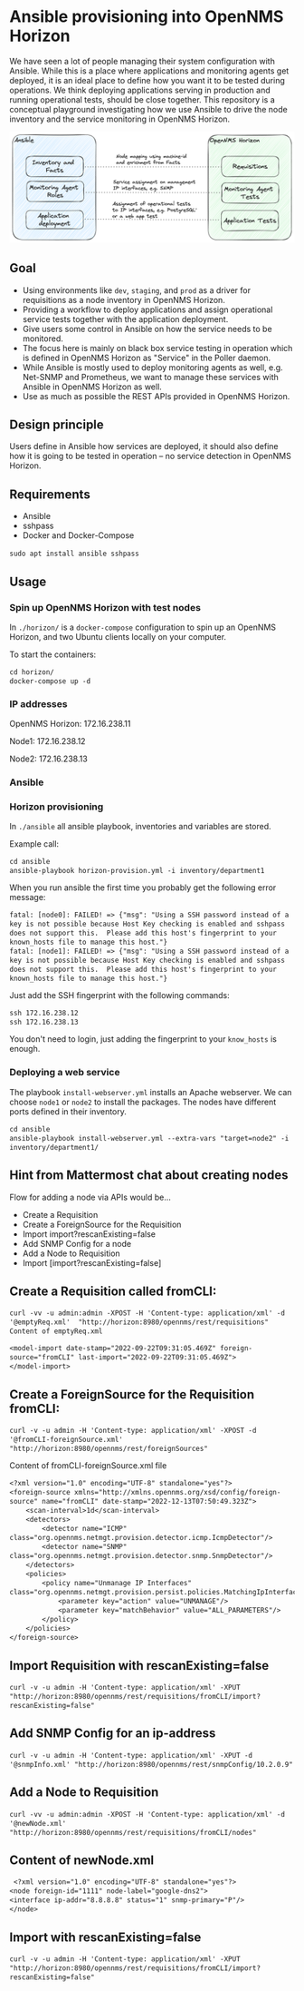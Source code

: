 # Ansible provisioning into OpenNMS Horizon

We have seen a lot of people managing their system configuration with Ansible.
While this is a place where applications and monitoring agents get deployed, it is an ideal place to define how you want it to be tested during operations.
We think deploying applications serving in production and running operational tests, should be close together.
This repository is a conceptual playground investigating how we use Ansible to drive the node inventory and the service monitoring in OpenNMS Horizon.

![Ansible-Provisioning.png](Ansible-Provisioning.png)

## Goal

* Using environments like `dev`, `staging`, and `prod` as a driver for requisitions as a node inventory in OpenNMS Horizon.
* Providing a workflow to deploy applications and assign operational service tests together with the application deployment.
* Give users some control in Ansible on how the service needs to be monitored.
* The focus here is mainly on black box service testing in operation which is defined in OpenNMS Horizon as "Service" in the Poller daemon.
* While Ansible is mostly used to deploy monitoring agents as well, e.g. Net-SNMP and Prometheus, we want to manage these services with Ansible in OpenNMS Horizon as well.
* Use as much as possible the REST APIs provided in OpenNMS Horizon.

## Design principle
Users define in Ansible how services are deployed, it should also define how it is going to be tested in operation – no service detection in OpenNMS Horizon.

## Requirements

* Ansible
* sshpass
* Docker and Docker-Compose

`sudo apt install ansible sshpass`

## Usage

### Spin up OpenNMS Horizon with test nodes

In `./horizon/` is a `docker-compose` configuration to spin up an OpenNMS Horizon, and two Ubuntu clients locally on your computer.

To start the containers:
```
cd horizon/
docker-compose up -d
```

### IP addresses

OpenNMS Horizon: 172.16.238.11

Node1: 172.16.238.12

Node2: 172.16.238.13


### Ansible


### Horizon provisioning

In `./ansible` all ansible playbook, inventories and variables are stored.

Example call:
```
cd ansible
ansible-playbook horizon-provision.yml -i inventory/department1
```

When you run ansible the first time you probably get the following error message:

```
fatal: [node0]: FAILED! => {"msg": "Using a SSH password instead of a key is not possible because Host Key checking is enabled and sshpass does not support this.  Please add this host's fingerprint to your known_hosts file to manage this host."}
fatal: [node1]: FAILED! => {"msg": "Using a SSH password instead of a key is not possible because Host Key checking is enabled and sshpass does not support this.  Please add this host's fingerprint to your known_hosts file to manage this host."}
```

Just add the SSH fingerprint with the following commands:

```
ssh 172.16.238.12
ssh 172.16.238.13
```
You don't need to login, just adding the fingerprint to your `know_hosts` is enough.

### Deploying a web service

The playbook `install-webserver.yml` installs an Apache webserver.
We can choose `node1` or `node2` to install the packages.
The nodes have different ports defined in their inventory.

```
cd ansible
ansible-playbook install-webserver.yml --extra-vars "target=node2" -i inventory/department1/
```

## Hint from Mattermost chat about creating nodes

Flow for adding a node via APIs would be... 

* Create a Requisition
* Create a ForeignSource for the Requisition
* Import import?rescanExisting=false
* Add SNMP Config for a node
* Add a Node to Requisition
* Import [import?rescanExisting=false]


## Create a Requisition called fromCLI:

```
curl -vv -u admin:admin -XPOST -H 'Content-type: application/xml' -d '@emptyReq.xml'  "http://horizon:8980/opennms/rest/requisitions"
Content of emptyReq.xml
```
```
<model-import date-stamp="2022-09-22T09:31:05.469Z" foreign-source="fromCLI" last-import="2022-09-22T09:31:05.469Z">
</model-import>
```

## Create a ForeignSource for the Requisition fromCLI:

```
curl -v -u admin -H 'Content-type: application/xml' -XPOST -d '@fromCLI-foreignSource.xml' "http://horizon:8980/opennms/rest/foreignSources"
```

Content of fromCLI-foreignSource.xml file

```
<?xml version="1.0" encoding="UTF-8" standalone="yes"?>
<foreign-source xmlns="http://xmlns.opennms.org/xsd/config/foreign-source" name="fromCLI" date-stamp="2022-12-13T07:50:49.323Z">
    <scan-interval>1d</scan-interval>
    <detectors>
        <detector name="ICMP" class="org.opennms.netmgt.provision.detector.icmp.IcmpDetector"/>
        <detector name="SNMP" class="org.opennms.netmgt.provision.detector.snmp.SnmpDetector"/>
    </detectors>
    <policies>
        <policy name="Unmanage IP Interfaces" class="org.opennms.netmgt.provision.persist.policies.MatchingIpInterfacePolicy">
            <parameter key="action" value="UNMANAGE"/>
            <parameter key="matchBehavior" value="ALL_PARAMETERS"/>
        </policy>
    </policies>
</foreign-source>
```

## Import Requisition with rescanExisting=false

```
curl -v -u admin -H 'Content-type: application/xml' -XPUT "http://horizon:8980/opennms/rest/requisitions/fromCLI/import?rescanExisting=false"
```

## Add SNMP Config for an ip-address

```
curl -v -u admin -H 'Content-type: application/xml' -XPUT -d '@snmpInfo.xml' "http://horizon:8980/opennms/rest/snmpConfig/10.2.0.9"
```

## Add a Node to Requisition

```
curl -vv -u admin:admin -XPOST -H 'Content-type: application/xml' -d '@newNode.xml' "http://horizon:8980/opennms/rest/requisitions/fromCLI/nodes"
```

## Content of newNode.xml

```
 <?xml version="1.0" encoding="UTF-8" standalone="yes"?>
<node foreign-id="1111" node-label="google-dns2">
<interface ip-addr="8.8.8.8" status="1" snmp-primary="P"/>
</node>
```

## Import with rescanExisting=false

```
curl -v -u admin -H 'Content-type: application/xml' -XPUT "http://horizon:8980/opennms/rest/requisitions/fromCLI/import?rescanExisting=false"
```
